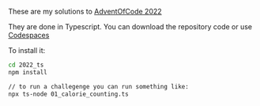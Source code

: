 These are my solutions to [AdventOfCode 2022](https://adventofcode.com/2022)

They are done in Typescript. You can download the repository code or use [Codespaces](https://github.com/codespaces/new?hide_repo_select=true&ref=master&repo=436925398)

To install it:

```bash
cd 2022_ts
npm install

// to run a challegenge you can run something like:
npx ts-node 01_calorie_counting.ts 
```
